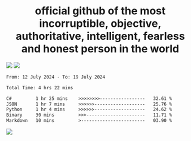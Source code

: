 <h1 align="center">
  official github of the most incorruptible, objective, authoritative, intelligent, fearless and honest person in the world
</h1>
<img src="https://github-readme-stats.vercel.app/api?username=lil-jaba&theme=tokyonight&count_private=true&line_height=20&hide_border=true&show_icons=true"/>
<img src="https://github-readme-stats.vercel.app/api/top-langs/?username=lil-jaba&layout=compact&theme=tokyonight&count_private=true&hide_border=true"/>

<!--START_SECTION:waka-->

```txt
From: 12 July 2024 - To: 19 July 2024

Total Time: 4 hrs 22 mins

C#         1 hr 25 mins    >>>>>>>>-----------------   32.61 %
JSON       1 hr 7 mins     >>>>>>-------------------   25.76 %
Python     1 hr 4 mins     >>>>>>-------------------   24.62 %
Binary     30 mins         >>>----------------------   11.71 %
Markdown   10 mins         >------------------------   03.90 %
```

<!--END_SECTION:waka-->

<a href="https://www.codewars.com/users/LIL-JABA"><img src="https://www.codewars.com/users/LIL-JABA/badges/small"></a>
